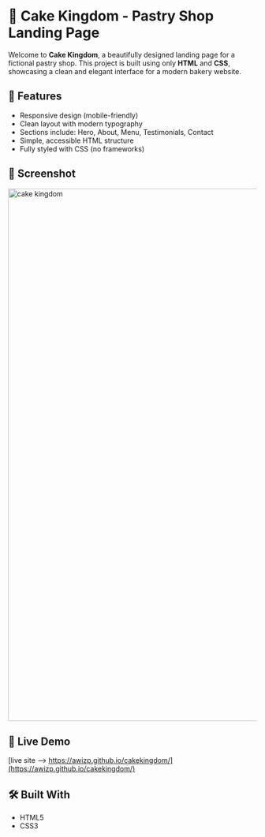 # 🎂 Cake Kingdom - Pastry Shop Landing Page

Welcome to **Cake Kingdom**, a beautifully designed landing page for a fictional pastry shop. This project is built using only **HTML** and **CSS**, showcasing a clean and elegant interface for a modern bakery website.

## 🌟 Features

- Responsive design (mobile-friendly)
- Clean layout with modern typography
- Sections include: Hero, About, Menu, Testimonials, Contact
- Simple, accessible HTML structure
- Fully styled with CSS (no frameworks)

## 📸 Screenshot

<img width="1920" height="1080" alt="cake kingdom" src="https://github.com/user-attachments/assets/6038011a-0484-4f15-ab8b-09f936a35bd3" />


## 🚀 Live Demo

[live site --> https://awizp.github.io/cakekingdom/](https://awizp.github.io/cakekingdom/) 

## 🛠️ Built With

- HTML5
- CSS3


